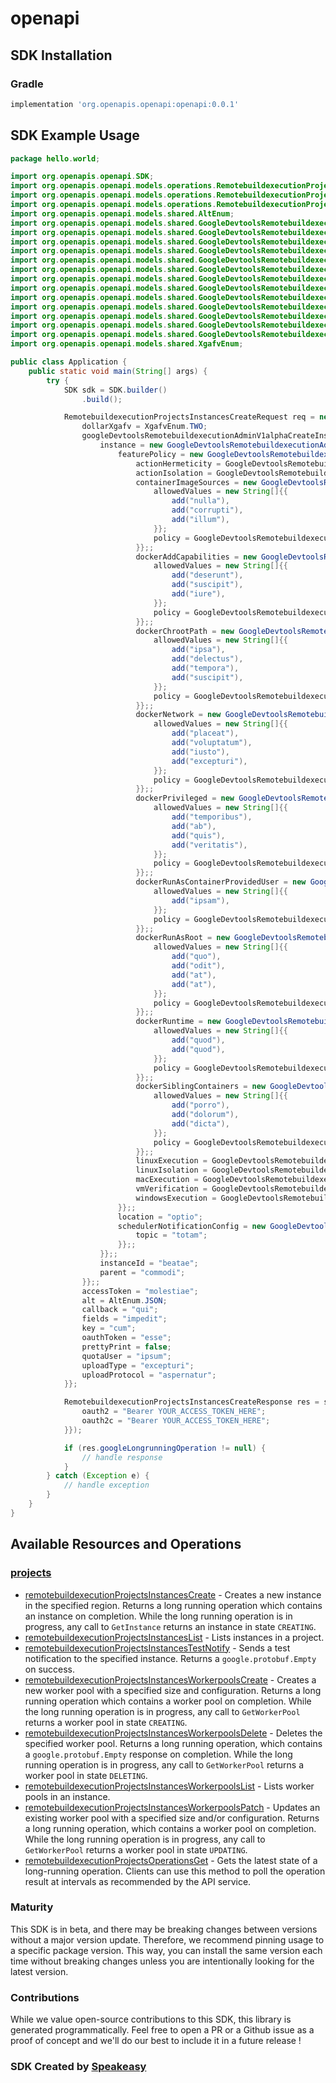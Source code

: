 # openapi

<!-- Start SDK Installation -->
## SDK Installation

### Gradle

```groovy
implementation 'org.openapis.openapi:openapi:0.0.1'
```
<!-- End SDK Installation -->

## SDK Example Usage
<!-- Start SDK Example Usage -->
```java
package hello.world;

import org.openapis.openapi.SDK;
import org.openapis.openapi.models.operations.RemotebuildexecutionProjectsInstancesCreateRequest;
import org.openapis.openapi.models.operations.RemotebuildexecutionProjectsInstancesCreateResponse;
import org.openapis.openapi.models.operations.RemotebuildexecutionProjectsInstancesCreateSecurity;
import org.openapis.openapi.models.shared.AltEnum;
import org.openapis.openapi.models.shared.GoogleDevtoolsRemotebuildexecutionAdminV1alphaCreateInstanceRequestInput;
import org.openapis.openapi.models.shared.GoogleDevtoolsRemotebuildexecutionAdminV1alphaFeaturePolicy;
import org.openapis.openapi.models.shared.GoogleDevtoolsRemotebuildexecutionAdminV1alphaFeaturePolicyActionHermeticityEnum;
import org.openapis.openapi.models.shared.GoogleDevtoolsRemotebuildexecutionAdminV1alphaFeaturePolicyActionIsolationEnum;
import org.openapis.openapi.models.shared.GoogleDevtoolsRemotebuildexecutionAdminV1alphaFeaturePolicyFeature;
import org.openapis.openapi.models.shared.GoogleDevtoolsRemotebuildexecutionAdminV1alphaFeaturePolicyFeaturePolicyEnum;
import org.openapis.openapi.models.shared.GoogleDevtoolsRemotebuildexecutionAdminV1alphaFeaturePolicyLinuxExecutionEnum;
import org.openapis.openapi.models.shared.GoogleDevtoolsRemotebuildexecutionAdminV1alphaFeaturePolicyLinuxIsolationEnum;
import org.openapis.openapi.models.shared.GoogleDevtoolsRemotebuildexecutionAdminV1alphaFeaturePolicyMacExecutionEnum;
import org.openapis.openapi.models.shared.GoogleDevtoolsRemotebuildexecutionAdminV1alphaFeaturePolicyVmVerificationEnum;
import org.openapis.openapi.models.shared.GoogleDevtoolsRemotebuildexecutionAdminV1alphaFeaturePolicyWindowsExecutionEnum;
import org.openapis.openapi.models.shared.GoogleDevtoolsRemotebuildexecutionAdminV1alphaInstanceInput;
import org.openapis.openapi.models.shared.GoogleDevtoolsRemotebuildexecutionAdminV1alphaSchedulerNotificationConfig;
import org.openapis.openapi.models.shared.XgafvEnum;

public class Application {
    public static void main(String[] args) {
        try {
            SDK sdk = SDK.builder()
                .build();

            RemotebuildexecutionProjectsInstancesCreateRequest req = new RemotebuildexecutionProjectsInstancesCreateRequest("corrupti") {{
                dollarXgafv = XgafvEnum.TWO;
                googleDevtoolsRemotebuildexecutionAdminV1alphaCreateInstanceRequestInput = new GoogleDevtoolsRemotebuildexecutionAdminV1alphaCreateInstanceRequestInput() {{
                    instance = new GoogleDevtoolsRemotebuildexecutionAdminV1alphaInstanceInput() {{
                        featurePolicy = new GoogleDevtoolsRemotebuildexecutionAdminV1alphaFeaturePolicy() {{
                            actionHermeticity = GoogleDevtoolsRemotebuildexecutionAdminV1alphaFeaturePolicyActionHermeticityEnum.ACTION_HERMETICITY_ENFORCED;
                            actionIsolation = GoogleDevtoolsRemotebuildexecutionAdminV1alphaFeaturePolicyActionIsolationEnum.ACTION_ISOLATION_ENFORCED;
                            containerImageSources = new GoogleDevtoolsRemotebuildexecutionAdminV1alphaFeaturePolicyFeature() {{
                                allowedValues = new String[]{{
                                    add("nulla"),
                                    add("corrupti"),
                                    add("illum"),
                                }};
                                policy = GoogleDevtoolsRemotebuildexecutionAdminV1alphaFeaturePolicyFeaturePolicyEnum.ALLOWED;
                            }};;
                            dockerAddCapabilities = new GoogleDevtoolsRemotebuildexecutionAdminV1alphaFeaturePolicyFeature() {{
                                allowedValues = new String[]{{
                                    add("deserunt"),
                                    add("suscipit"),
                                    add("iure"),
                                }};
                                policy = GoogleDevtoolsRemotebuildexecutionAdminV1alphaFeaturePolicyFeaturePolicyEnum.ALLOWED;
                            }};;
                            dockerChrootPath = new GoogleDevtoolsRemotebuildexecutionAdminV1alphaFeaturePolicyFeature() {{
                                allowedValues = new String[]{{
                                    add("ipsa"),
                                    add("delectus"),
                                    add("tempora"),
                                    add("suscipit"),
                                }};
                                policy = GoogleDevtoolsRemotebuildexecutionAdminV1alphaFeaturePolicyFeaturePolicyEnum.ALLOWED;
                            }};;
                            dockerNetwork = new GoogleDevtoolsRemotebuildexecutionAdminV1alphaFeaturePolicyFeature() {{
                                allowedValues = new String[]{{
                                    add("placeat"),
                                    add("voluptatum"),
                                    add("iusto"),
                                    add("excepturi"),
                                }};
                                policy = GoogleDevtoolsRemotebuildexecutionAdminV1alphaFeaturePolicyFeaturePolicyEnum.ALLOWED;
                            }};;
                            dockerPrivileged = new GoogleDevtoolsRemotebuildexecutionAdminV1alphaFeaturePolicyFeature() {{
                                allowedValues = new String[]{{
                                    add("temporibus"),
                                    add("ab"),
                                    add("quis"),
                                    add("veritatis"),
                                }};
                                policy = GoogleDevtoolsRemotebuildexecutionAdminV1alphaFeaturePolicyFeaturePolicyEnum.FORBIDDEN;
                            }};;
                            dockerRunAsContainerProvidedUser = new GoogleDevtoolsRemotebuildexecutionAdminV1alphaFeaturePolicyFeature() {{
                                allowedValues = new String[]{{
                                    add("ipsam"),
                                }};
                                policy = GoogleDevtoolsRemotebuildexecutionAdminV1alphaFeaturePolicyFeaturePolicyEnum.RESTRICTED;
                            }};;
                            dockerRunAsRoot = new GoogleDevtoolsRemotebuildexecutionAdminV1alphaFeaturePolicyFeature() {{
                                allowedValues = new String[]{{
                                    add("quo"),
                                    add("odit"),
                                    add("at"),
                                    add("at"),
                                }};
                                policy = GoogleDevtoolsRemotebuildexecutionAdminV1alphaFeaturePolicyFeaturePolicyEnum.RESTRICTED;
                            }};;
                            dockerRuntime = new GoogleDevtoolsRemotebuildexecutionAdminV1alphaFeaturePolicyFeature() {{
                                allowedValues = new String[]{{
                                    add("quod"),
                                    add("quod"),
                                }};
                                policy = GoogleDevtoolsRemotebuildexecutionAdminV1alphaFeaturePolicyFeaturePolicyEnum.ALLOWED;
                            }};;
                            dockerSiblingContainers = new GoogleDevtoolsRemotebuildexecutionAdminV1alphaFeaturePolicyFeature() {{
                                allowedValues = new String[]{{
                                    add("porro"),
                                    add("dolorum"),
                                    add("dicta"),
                                }};
                                policy = GoogleDevtoolsRemotebuildexecutionAdminV1alphaFeaturePolicyFeaturePolicyEnum.FORBIDDEN;
                            }};;
                            linuxExecution = GoogleDevtoolsRemotebuildexecutionAdminV1alphaFeaturePolicyLinuxExecutionEnum.LINUX_EXECUTION_HARDENED_GVISOR;
                            linuxIsolation = GoogleDevtoolsRemotebuildexecutionAdminV1alphaFeaturePolicyLinuxIsolationEnum.GVISOR;
                            macExecution = GoogleDevtoolsRemotebuildexecutionAdminV1alphaFeaturePolicyMacExecutionEnum.MAC_EXECUTION_UNSPECIFIED;
                            vmVerification = GoogleDevtoolsRemotebuildexecutionAdminV1alphaFeaturePolicyVmVerificationEnum.VM_VERIFICATION_GCP_TOKEN;
                            windowsExecution = GoogleDevtoolsRemotebuildexecutionAdminV1alphaFeaturePolicyWindowsExecutionEnum.WINDOWS_EXECUTION_TERMINAL;
                        }};;
                        location = "optio";
                        schedulerNotificationConfig = new GoogleDevtoolsRemotebuildexecutionAdminV1alphaSchedulerNotificationConfig() {{
                            topic = "totam";
                        }};;
                    }};;
                    instanceId = "beatae";
                    parent = "commodi";
                }};;
                accessToken = "molestiae";
                alt = AltEnum.JSON;
                callback = "qui";
                fields = "impedit";
                key = "cum";
                oauthToken = "esse";
                prettyPrint = false;
                quotaUser = "ipsum";
                uploadType = "excepturi";
                uploadProtocol = "aspernatur";
            }};            

            RemotebuildexecutionProjectsInstancesCreateResponse res = sdk.projects.remotebuildexecutionProjectsInstancesCreate(req, new RemotebuildexecutionProjectsInstancesCreateSecurity("perferendis", "ad") {{
                oauth2 = "Bearer YOUR_ACCESS_TOKEN_HERE";
                oauth2c = "Bearer YOUR_ACCESS_TOKEN_HERE";
            }});

            if (res.googleLongrunningOperation != null) {
                // handle response
            }
        } catch (Exception e) {
            // handle exception
        }
    }
}
```
<!-- End SDK Example Usage -->

<!-- Start SDK Available Operations -->
## Available Resources and Operations


### [projects](docs/projects/README.md)

* [remotebuildexecutionProjectsInstancesCreate](docs/projects/README.md#remotebuildexecutionprojectsinstancescreate) - Creates a new instance in the specified region. Returns a long running operation which contains an instance on completion. While the long running operation is in progress, any call to `GetInstance` returns an instance in state `CREATING`.
* [remotebuildexecutionProjectsInstancesList](docs/projects/README.md#remotebuildexecutionprojectsinstanceslist) - Lists instances in a project.
* [remotebuildexecutionProjectsInstancesTestNotify](docs/projects/README.md#remotebuildexecutionprojectsinstancestestnotify) - Sends a test notification to the specified instance. Returns a `google.protobuf.Empty` on success.
* [remotebuildexecutionProjectsInstancesWorkerpoolsCreate](docs/projects/README.md#remotebuildexecutionprojectsinstancesworkerpoolscreate) - Creates a new worker pool with a specified size and configuration. Returns a long running operation which contains a worker pool on completion. While the long running operation is in progress, any call to `GetWorkerPool` returns a worker pool in state `CREATING`.
* [remotebuildexecutionProjectsInstancesWorkerpoolsDelete](docs/projects/README.md#remotebuildexecutionprojectsinstancesworkerpoolsdelete) - Deletes the specified worker pool. Returns a long running operation, which contains a `google.protobuf.Empty` response on completion. While the long running operation is in progress, any call to `GetWorkerPool` returns a worker pool in state `DELETING`.
* [remotebuildexecutionProjectsInstancesWorkerpoolsList](docs/projects/README.md#remotebuildexecutionprojectsinstancesworkerpoolslist) - Lists worker pools in an instance.
* [remotebuildexecutionProjectsInstancesWorkerpoolsPatch](docs/projects/README.md#remotebuildexecutionprojectsinstancesworkerpoolspatch) - Updates an existing worker pool with a specified size and/or configuration. Returns a long running operation, which contains a worker pool on completion. While the long running operation is in progress, any call to `GetWorkerPool` returns a worker pool in state `UPDATING`.
* [remotebuildexecutionProjectsOperationsGet](docs/projects/README.md#remotebuildexecutionprojectsoperationsget) - Gets the latest state of a long-running operation. Clients can use this method to poll the operation result at intervals as recommended by the API service.
<!-- End SDK Available Operations -->

### Maturity

This SDK is in beta, and there may be breaking changes between versions without a major version update. Therefore, we recommend pinning usage 
to a specific package version. This way, you can install the same version each time without breaking changes unless you are intentionally 
looking for the latest version.

### Contributions

While we value open-source contributions to this SDK, this library is generated programmatically. 
Feel free to open a PR or a Github issue as a proof of concept and we'll do our best to include it in a future release !

### SDK Created by [Speakeasy](https://docs.speakeasyapi.dev/docs/using-speakeasy/client-sdks)
